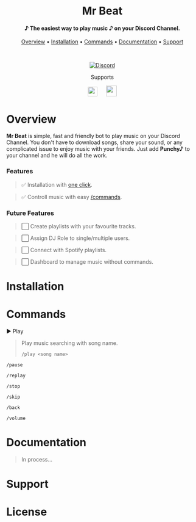 <h1 align="center">
  <br>
  <!--
  <a href="https://github.com/"><img src="" alt="Mr Beat"></a>
  -->
  <br>
  Mr Beat
  <br>
</h1>

<h4 align="center"><b>♪ The easiest way to play music ♪</b> on your Discord Channel.</h4>

<p align="center">
  <a href="#overview">Overview</a>
  •
  <a href="#installation">Installation</a>
  •
  <a href="#commands">Commands</a>
  •
  <a href="#documentation">Documentation</a>
  •
  <a href="#support">Support</a>
</p>

<br>

<div id="badges" align="center">

[![Discord](https://img.shields.io/discord/658113349384667198.svg?label=&logo=discord&logoColor=ffffff&color=7389D8&labelColor=6A7EC2)](https://discord.gg/nUccxz5Y)

</div>

<div id="suports" align="center">
    <p>Supports</p>
    <img src="https://cdn-icons-png.flaticon.com/512/2111/2111624.png" width="25px" style="padding-right:20px"/>
    <img src="https://upload.wikimedia.org/wikipedia/commons/thumb/0/09/YouTube_full-color_icon_%282017%29.svg/2560px-YouTube_full-color_icon_%282017%29.svg.png" width="28px"/>
</div>

# Overview

**Mr Beat** is simple, fast and friendly bot to play music on your Discord Channel. You don't have to download songs, share your sound, or any complicated issue to enjoy music with your friends. Just add **Punchy♪** to your channel and he will do all the work.

### Features

> ✅ Installation with [one click](#installation).

> ✅ Controll music with easy [/commands](#Commands).



### Future Features

> ⬜ Create playlists with your favourite tracks.

> ⬜ Assign DJ Role to single/multiple users.

> ⬜ Connect with Spotify playlists.

> ⬜ Dashboard to manage music without commands.

# Installation

# Commands
▶️ Play
> Play music searching with song name.
> ````
> /play <song name>
> ````

`/pause`

`/replay`

`/stop`

`/skip`

`/back`

`/volume`

# Documentation

> In process...

# Support

# License
